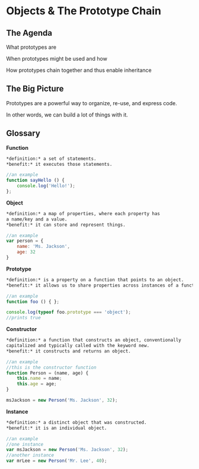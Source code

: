 # Objects & The Prototype Chain

## The Agenda 
What prototypes are

When prototypes might be used and how

How prototypes chain together and thus enable inheritance



## The Big Picture
Prototypes are a powerful way to organize, re-use, and express code.

In other words, we can build a lot of things with it.



## Glossary

**Function**
```markdown
*definition:* a set of statements.
*benefit:* it executes those statements. 
```

```javascript
//an example
function sayHello () {
    console.log('Hello!');
};
```

**Object**
```markdown
*definition:* a map of properties, where each property has
a name/key and a value.
*benefit:* it can store and represent things.
```

```javascript
//an example
var person = {
    name: 'Ms. Jackson',
    age: 32
}
```

<!-- **this** -->
<!-- ```markdown -->
<!-- *definition:* a keyword that is bound to an object -->
<!-- when a function is envoked. -->
<!-- *benefit:* it enables contextual assignemnt.  -->
<!-- ``` -->

<!-- ```javascript -->
	
<!-- ``` -->


**Prototype**
```markdown
*definition:* is a property on a function that points to an object.
*benefit:* it allows us to share properties across instances of a function.
```

```javascript
//an example
function foo () { };

console.log(typeof foo.prototype === 'object');
//prints true

```

**Constructor**
```markdown
*definition:* a function that constructs an object, conventionally
capitalized and typically called with the keyword new.
*benefit:* it constructs and returns an object.
```

```javascript
//an example
//this is the constructor function 
function Person = (name, age) {
	this.name = name;
	this.age = age;
}

msJackson = new Person('Ms. Jackson', 32);
```


**Instance**
```markdown
*definition:* a distinct object that was constructed.
*benefit:* it is an individual object.
```

```javascript
//an example
//one instance
var msJackson = new Person('Ms. Jackson', 32);
//another instance
var mrLee = new Person('Mr. Lee', 40);

```
